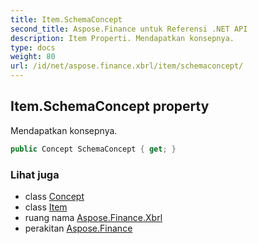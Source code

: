 ```yaml
---
title: Item.SchemaConcept
second_title: Aspose.Finance untuk Referensi .NET API
description: Item Properti. Mendapatkan konsepnya.
type: docs
weight: 80
url: /id/net/aspose.finance.xbrl/item/schemaconcept/
---
```

## Item.SchemaConcept property

Mendapatkan konsepnya.

```csharp
public Concept SchemaConcept { get; }
```

### Lihat juga

* class [Concept](../../concept/)
* class [Item](../)
* ruang nama [Aspose.Finance.Xbrl](../../item/)
* perakitan [Aspose.Finance](../../../)


